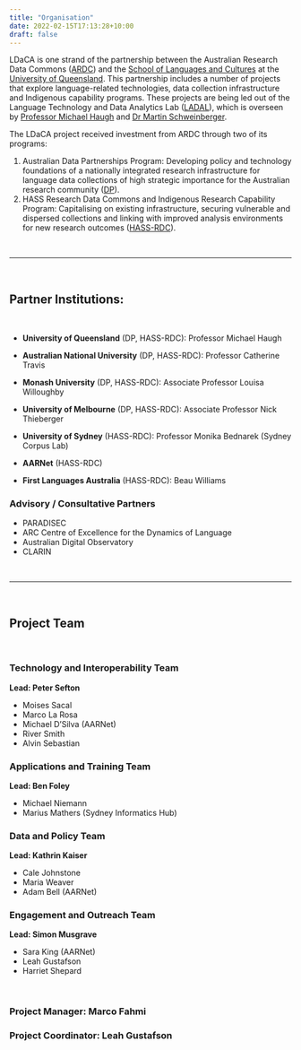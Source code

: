 ```yaml
---
title: "Organisation"
date: 2022-02-15T17:13:28+10:00
draft: false
---
```


LDaCA is one strand of the partnership between the Australian Research Data Commons ([ARDC](https://ardc.edu.au/)) and the [School of Languages and Cultures](https://languages-cultures.uq.edu.au/) at the [University of Queensland](https://www.uq.edu.au/). This partnership includes a number of projects that explore language-related technologies, data collection infrastructure and Indigenous capability programs. These projects are being led out of the Language Technology and Data Analytics Lab ([LADAL](https://slcladal.github.io/index.html)), which is overseen by [Professor Michael Haugh](https://languages-cultures.uq.edu.au/profile/1498/michael-haugh) and [Dr Martin Schweinberger](https://languages-cultures.uq.edu.au/profile/4295/martin-schweinberger).

The LDaCA project received investment from ARDC through two of its programs:
1. Australian Data Partnerships Program: Developing policy and technology foundations of a nationally integrated research infrastructure for language data collections of high strategic importance for the Australian research community ([DP](https://ardc.edu.au/project/language-data-commons-of-australia-ldaca/)).
2. HASS Research Data Commons and Indigenous Research Capability Program: Capitalising on existing infrastructure, securing vulnerable and dispersed collections and linking with improved analysis environments for new research outcomes ([HASS-RDC](https://ardc.edu.au/news/announcing-3-successful-projects-ardc-hass-rdc/)).

<br />
<hr />
<br />

## Partner Institutions:
<br />

- **University of Queensland** (DP, HASS-RDC): Professor Michael Haugh

- **Australian National University** (DP, HASS-RDC): Professor Catherine Travis

- **Monash University** (DP, HASS-RDC): Associate Professor Louisa Willoughby

- **University of Melbourne** (DP, HASS-RDC): Associate Professor Nick Thieberger

- **University of Sydney** (HASS-RDC): Professor Monika Bednarek (Sydney Corpus Lab)

- **AARNet** (HASS-RDC)
- **First Languages Australia** (HASS-RDC): Beau Williams

### Advisory / Consultative Partners
- PARADISEC
- ARC Centre of Excellence for the Dynamics of Language
- Australian Digital Observatory
- CLARIN
<br />
<hr />
<br />

## Project Team
<br />

### Technology and Interoperability Team

**Lead: Peter Sefton**

- Moises Sacal
- Marco La Rosa
- Michael D’Silva (AARNet)
- River Smith
- Alvin Sebastian

### Applications and Training Team

**Lead: Ben Foley**

- Michael Niemann
- Marius Mathers (Sydney Informatics Hub)

### Data and Policy Team

**Lead: Kathrin Kaiser**

- Cale Johnstone
- Maria Weaver
- Adam Bell (AARNet)

### Engagement and Outreach Team

**Lead: Simon Musgrave**

- Sara King (AARNet)
- Leah Gustafson
- Harriet Shepard

<br />

### Project Manager: Marco Fahmi

### Project Coordinator: Leah Gustafson

